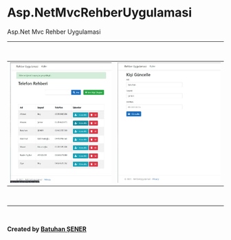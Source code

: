 # Asp.NetMvcRehberUygulamasi
<p>Asp.Net Mvc Rehber Uygulamasi</p>
<hr>
<br/>
<table style="width:100%">
  <tr>
    <td><img src="https://github.com/senerbatuhan/Asp.NetMvcRehberUygulamasi/blob/main/Resimler/Screenshot_1.jpg" width="100%"></td>
    <td><img src="https://github.com/senerbatuhan/Asp.NetMvcRehberUygulamasi/blob/main/Resimler/Screenshot_2.jpg" width="100%"></td> 
  </tr>
</table> 
<br/>
<hr>
<br/>
<p><b>Created by <a href="https://www.linkedin.com/in/senerbatuhan/">Batuhan ŞENER</a></b></p>
<br/>
